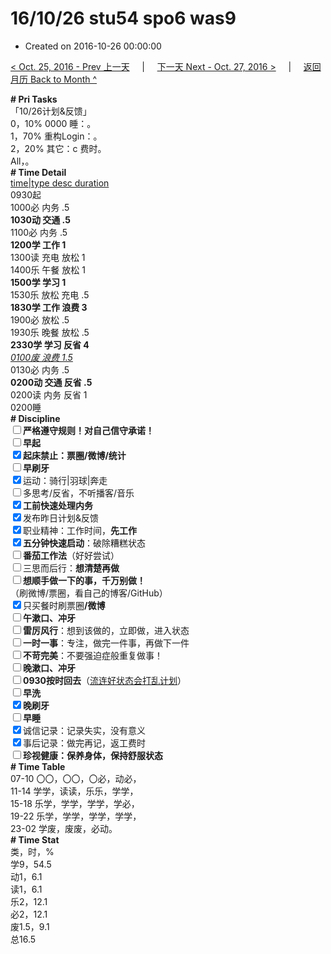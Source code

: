 # 16/10/26 stu54 spo6 was9

- Created on 2016-10-26 00:00:00

[< Oct. 25, 2016 - Prev 上一天](/lifelogs/2016/10/d25.md) &nbsp; &nbsp; | &nbsp; &nbsp; [下一天 Next - Oct. 27, 2016 >](/lifelogs/2016/10/d27.md) &nbsp; &nbsp; |  &nbsp; &nbsp; [返回月历 Back to Month ^](/lifelogs/2016/10/index.md)
<br/><div><div><b># Pri Tasks</b></div><div>「10/26计划&amp;反馈」</div><div>0，10% 0000 睡：。</div><div>1，70% 重构Login：。</div><div>2，20% 其它：c 费时。</div><div>All，。</div><div><b># Time Detail</b></div><div><u>time|type desc duration</u></div><div>0930起</div><div>1000必 内务 .5</div><div><b>1030动 交通 .5</b></div><div>1100必 内务 .5</div><div><b>1200学 工作 1</b></div><div>1300读 充电 放松 1</div><div>1400乐 午餐 放松 1</div><div><b>1500学 学习 1</b></div><div>1530乐 放松 充电 .5</div><div><b>1830学 工作 浪费 3</b></div><div>1900必 放松 .5</div><div>1930乐 晚餐 放松 .5</div><div><b>2330学 学习 反省 4</b></div><div><u><i>0100废 浪费 1.5</i></u></div><div>0130必 内务 .5</div><div><b>0200动 交通 反省 .5</b></div><div>0200读 内务 反省 1</div><div>0200睡</div><div><b># Discipline</b></div><div><b><input type="checkbox"/></b><b>严格遵守规则！对自己信守承诺！</b></div><div><b><input type="checkbox"/></b><b>早起</b></div><div><input checked="true" type="checkbox"/><b>起床禁止：票圈</b><b>/微博/统计</b></div><div><input type="checkbox"/><b>早刷牙</b></div><div><input checked="true" type="checkbox"/>运动：骑行|羽球|奔走</div><div><input type="checkbox"/>多思考/反省，不听播客/音乐</div><div><input checked="true" type="checkbox"/><b>工前快速处理内务</b></div><div><input checked="true" type="checkbox"/>发布昨日计划&amp;反馈</div><div><input checked="true" type="checkbox"/>职业精神：工作时间，<b>先工作</b></div><div><input checked="true" type="checkbox"/><b>五分钟快速启动</b>：破除糟糕状态</div><div><b><input type="checkbox"/></b><b>番茄工作法</b>（好好尝试）</div><div><input type="checkbox"/>三思而后行：<b>想清楚再做</b></div><div><input type="checkbox"/><b>想顺手做一下的事，千万别做！</b></div><div>（刷微博/票圈，看自己的博客/GitHub）</div><div><input checked="true" type="checkbox"/>只买餐时刷票圈<b>/</b><b>微博</b></div><div><input type="checkbox"/><b>午漱口、冲牙</b></div><div><input type="checkbox"/><b>雷厉风行</b>：想到该做的，立即做，进入状态</div><div><input type="checkbox"/><b>一时</b><b>一事</b>：专注，做完一件事，再做下一件</div><div><input type="checkbox"/><b>不苛完美</b>：不要强迫症般重复做事！</div><div><input type="checkbox"/><b>晚漱口、冲牙</b></div><div><u><input type="checkbox"/></u><b>0930</b><b>按时回去</b>（<u>流连好状态会打乱计划</u>）</div><div><input type="checkbox"/><b>早洗</b></div><div><b><input checked="true" type="checkbox"/></b><b>晚刷牙</b></div><div><input type="checkbox"/><b>早睡</b></div><div><input checked="true" type="checkbox"/>诚信记录：记录失实，没有意义</div><div><input checked="true" type="checkbox"/>事后记录：做完再记，返工费时</div><div><b><input type="checkbox"/></b><b>珍视健康：保养身体，保持舒服状态</b></div><div><b># Time Table</b></div><div>07-10 〇〇，〇〇，〇必，动必，</div><div>11-14 学学，读读，乐乐，学学，</div><div>15-18 乐学，学学，学学，学必，</div><div>19-22 乐学，学学，学学，学学，</div><div>23-02 学废，废废，必动。</div><div><b># Time Stat</b></div><div>类，时，%</div><div>学9，54.5</div><div>动1，6.1</div><div>读1，6.1</div><div>乐2，12.1</div><div>必2，12.1</div><div>废1.5，9.1</div><div>总16.5</div>
